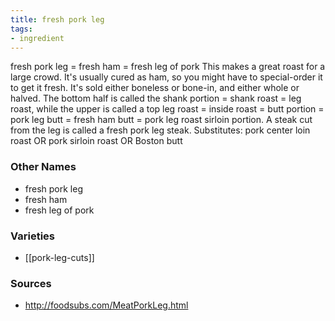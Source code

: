 ```yaml
---
title: fresh pork leg
tags:
- ingredient
---
```

fresh pork leg = fresh ham = fresh leg of pork This makes a great roast for a large crowd. It's usually cured as ham, so you might have to special-order it to get it fresh. It's sold either boneless or bone-in, and either whole or halved. The bottom half is called the shank portion = shank roast = leg roast, while the upper is called a top leg roast = inside roast = butt portion = pork leg butt = fresh ham butt = pork leg roast sirloin portion. A steak cut from the leg is called a fresh pork leg steak. Substitutes: pork center loin roast OR pork sirloin roast OR Boston butt

### Other Names

* fresh pork leg
* fresh ham
* fresh leg of pork

### Varieties

* [[pork-leg-cuts]]

### Sources
* http://foodsubs.com/MeatPorkLeg.html
